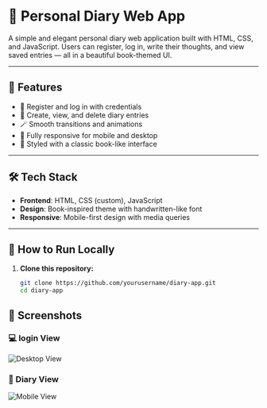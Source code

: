 # 📖 Personal Diary Web App

A simple and elegant personal diary web application built with HTML, CSS, and JavaScript. Users can register, log in, write their thoughts, and view saved entries — all in a beautiful book-themed UI.

---

## 🌟 Features

- 📝 Register and log in with credentials
- 💬 Create, view, and delete diary entries
- 🪄 Smooth transitions and animations
- 📱 Fully responsive for mobile and desktop
- 🎨 Styled with a classic book-like interface

---

## 🛠️ Tech Stack

- **Frontend**: HTML, CSS (custom), JavaScript
- **Design**: Book-inspired theme with handwritten-like font
- **Responsive**: Mobile-first design with media queries

---

## 🚀 How to Run Locally

1. **Clone this repository:**
   ```bash
   git clone https://github.com/yourusername/diary-app.git
   cd diary-app
## 📸 Screenshots

### 💻 login View

![Desktop View](./screenshots/login.png)

### 📱 Diary View

![Mobile View](./screenshots/diary.png)
